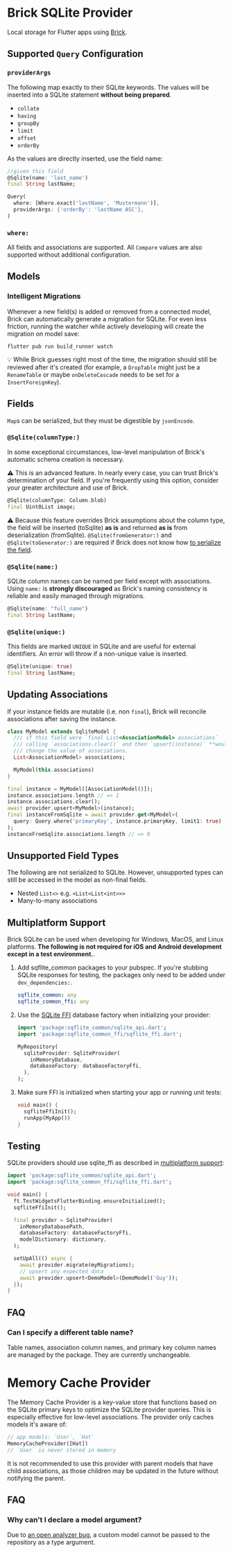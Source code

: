 # Brick SQLite Provider

Local storage for Flutter apps using [Brick](https://github.com/greenbits/brick).

## Supported `Query` Configuration

### `providerArgs`

The following map exactly to their SQLite keywords. The values will be inserted into a SQLite statement **without being prepared**.

* `collate`
* `having`
* `groupBy`
* `limit`
* `offset`
* `orderBy`

As the values are directly inserted, use the field name:

```dart
//given this field
@Sqlite(name: 'last_name')
final String lastName;

Query(
  where: [Where.exact('lastName', 'Mustermann')],
  providerArgs: {'orderBy': 'lastName ASC'},
)
```

### `where:`

All fields and associations are supported. All `Compare` values are also supported without additional configuration.

## Models

### Intelligent Migrations

Whenever a new field(s) is added or removed from a connected model, Brick can automatically generate a migration for SQLite. For even less friction, running the watcher while actively developing will create the migration on model save:

```shell
flutter pub run build_runner watch
```

:bulb: While Brick guesses right most of the time, the migration should still be reviewed after it's created (for example, a `DropTable` might just be a `RenameTable` or maybe `onDeleteCascade` needs to be set for a `InsertForeignKey`).

## Fields

`Map`s can be serialized, but they must be digestible by `jsonEncode`.

### `@Sqlite(columnType:)`

In some exceptional circumstances, low-level manipulation of Brick's automatic schema creation is necessary.

:warning: This is an advanced feature. In nearly every case, you can trust Brick's determination of your field. If you're frequently using this option, consider your greater architecture and use of Brick.

```dart
@Sqlite(columnType: Column.blob)
final Uint8List image;
```

:warning: Because this feature overrides Brick assumptions about the column type, the field will be inserted (toSqlite) **as is** and returned **as is** from deserialization (fromSqlite). `@Sqlite(fromGenerator:)` and `@Sqlite(toGenerator:)` are required if Brick does not know how [to serialize the field](https://github.com/greenbits/brick/blob/master/packages/brick_build/lib/src/utils/shared_checker.dart#L94-L109).

### `@Sqlite(name:)`

SQLite column names can be named per field except with associations. Using `name:` is **strongly discouraged** as Brick's naming consistency is reliable and easily managed through migrations.

```dart
@Sqlite(name: "full_name")
final String lastName;
```

### `@Sqlite(unique:)`

This fields are marked `UNIQUE` in SQLite and are useful for external identifiers. An error will throw if a non-unique value is inserted.

```dart
@Sqlite(unique: true)
final String lastName;
```

## Updating Associations

If your instance fields are mutable (i.e. non `final`), Brick will reconcile associations after saving the instance.

```dart
class MyModel extends SqliteModel {
  /// if this field were `final List<AssociationModel> associations`
  /// calling `associations.clear()` and then `upsert(instance)` **would not**
  /// change the value of associations.
  List<AssociationModel> associations;

  MyModel(this.associations)
}

final instance = MyModel([AssociationModel()]);
instance.associations.length // => 1
instance.associations.clear();
await provider.upsert<MyModel>(instance);
final instanceFromSqlite = await provider.get<MyModel>(
  query: Query.where('primaryKey', instance.primaryKey, limit1: true)
);
instanceFromSqlite.associations.length // => 0
```

## Unsupported Field Types

The following are not serialized to SQLite. However, unsupported types can still be accessed in the model as non-final fields.

* Nested `List<>` e.g. `<List<List<int>>>`
* Many-to-many associations

## Multiplatform Support

Brick SQLite can be used when developing for Windows, MacOS, and Linux platforms. **The following is not required for iOS and Android development except in a test environment.**.

1. Add sqflite_common packages to your pubspec. If you're stubbing SQLite responses for testing, the packages only need to be added under `dev_dependencies:`.
    ```yaml
    sqflite_common: any
    sqflite_common_ffi: any
    ```

1. Use the [SQLite FFI](https://github.com/tekartik/sqflite/tree/master/sqflite_common_ffi) database factory when initializing your provider:
    ```dart
    import 'package:sqflite_common/sqlite_api.dart';
    import 'package:sqflite_common_ffi/sqflite_ffi.dart';

    MyRepository(
      sqliteProvider: SqliteProvider(
        inMemoryDatabase,
        databaseFactory: databaseFactoryFfi,
      ),
    );
    ```

1. Make sure FFI is initialized when starting your app or running unit tests:
    ```dart
    void main() {
      sqfliteFfiInit();
      runApp(MyApp())
    }
    ```

## Testing

SQLite providers should use sqlite_ffi as described in [multiplatform support](#multiplatform-support):

```dart
import 'package:sqflite_common/sqlite_api.dart';
import 'package:sqflite_common_ffi/sqflite_ffi.dart';

void main() {
  ft.TestWidgetsFlutterBinding.ensureInitialized();
  sqfliteFfiInit();

  final provider = SqliteProvider(
    inMemoryDatabasePath,
    databaseFactory: databaseFactoryFfi,
    modelDictionary: dictionary,
  );

  setUpAll(() async {
    await provider.migrate(myMigrations);
    // upsert any expected data
    await provider.upsert<DemoModel>(DemoModel('Guy'));
  });
}
```

## FAQ

### Can I specify a different table name?

Table names, association column names, and primary key column names are managed by the package. They are currently unchangeable.

# Memory Cache Provider

The Memory Cache Provider is a key-value store that functions based on the SQLite primary keys to optimize the SQLite provider queries. This is especially effective for low-level associations. The provider only caches models it's aware of:

```dart
// app models: `User`, `Hat`
MemoryCacheProvider([Hat])
// `User` is never stored in memory
```

It is not recommended to use this provider with parent models that have child associations, as those children may be updated in the future without notifying the parent.

## FAQ

### Why can't I declare a model argument?

Due to [an open analyzer bug](https://github.com/dart-lang/sdk/issues/38309), a custom model cannot be passed to the repository as a type argument.

